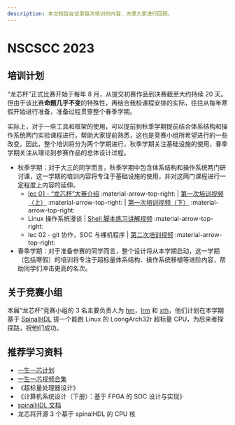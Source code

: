```yaml
---
description: 本文档旨在记录每次培训的内容，方便大家进行回顾。
---
```


# NSCSCC 2023

## 培训计划

“龙芯杯”正式比赛开始于每年 8 月，从提交初赛作品到决赛截至大约持续 20 天。但由于该比赛**命题几乎不变**的特殊性，再结合我校课程安排的实际，往往从每年寒假开始进行准备，准备过程贯穿整个春季学期。

实际上，对于一些工具和框架的使用，可以提前到秋季学期提前结合体系结构和操作系统两门实验课程进行，帮助大家提前熟悉，这也是竞赛小组所希望进行的一些改变。因此，整个培训将分为两个学期进行，秋季学期关注基础设施的使用，春季学期关注从理论到参赛作品的总体设计过程。

- 秋季学期：对于大三的同学而言，秋季学期中包含体系结构和操作系统两门研讨课，这一学期的培训内容将专注于基础设施的使用，并对这两门课程进行一定程度上内容的延伸。
  - [lec 01 - “龙芯杯”大赛介绍](https://ucas-nscscc.github.io/slides/lec01.html#/) :material-arrow-top-right: | [第一次培训视频（上）](https://www.bilibili.com/video/BV1Cm4y1c73E/?spm_id_from=333.999.0.0&vd_source=86cabfbbc4034553dcff05a243d822c0) :material-arrow-top-right: | [第一次培训视频（下）](https://www.bilibili.com/video/BV1K8411e7sp/?spm_id_from=333.999.0.0&vd_source=86cabfbbc4034553dcff05a243d822c0) :material-arrow-top-right:
  - Linux 操作系统漫谈 | [Shell 脚本练习讲解视频](https://www.bilibili.com/video/BV1xD4y1b7v9/?vd_source=86cabfbbc4034553dcff05a243d822c0) :material-arrow-top-right:
  - lec 02 - git 协作，SOC 与裸机程序 | [第二次培训视频](https://www.bilibili.com/video/BV1v84y1i7RK/?spm_id_from=333.999.0.0&vd_source=86cabfbbc4034553dcff05a243d822c0) :material-arrow-top-right:
- 春季学期：对于准备参赛的同学而言，整个设计将从本学期启动，这一学期（包括寒假）的培训将专注于超标量体系结构、操作系统移植等进阶内容，帮助同学们冲击更高的名次。

## 关于竞赛小组

本届“龙芯杯”竞赛小组的 3 名主要负责人为 [hm](https://github.com/MiaoHao-oops)，[lrm](https://github.com/Seoyoung-V) 和 [xth](https://github.com/daidailindaiyu)，他们计划在本学期基于 [SpinalHDL](https://spinalhdl.github.io/SpinalDoc-RTD/master/index.html) 搓一个能跑 Linux 的 LoongArch32r 超标量 CPU，为后来者探探路，祝他们成功。

## 推荐学习资料

+ [一生一芯计划](https://ysyx.oscc.cc/)
+ [一生一芯视频合集](https://space.bilibili.com/2107852263/channel/collectiondetail?sid=690279)
+ 《超标量处理器设计》
+ 《计算机系统设计（下册）：基于 FPGA 的 SOC 设计与实现》
+ [spinalHDL 文档](https://spinalhdl.github.io/SpinalDoc-RTD/master/index.html)
+ 龙芯将开源 3 个基于 spinalHDL 的 CPU 核
